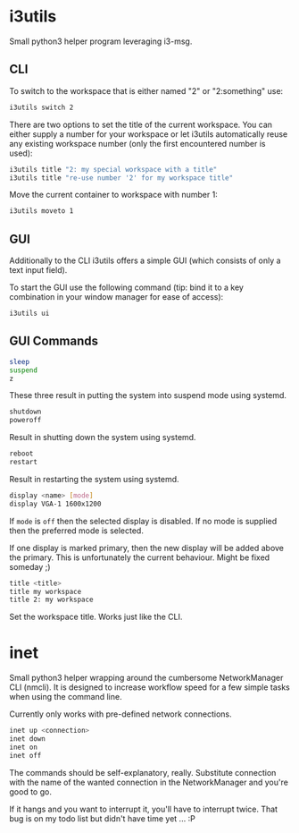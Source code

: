 # i3utils

Small python3 helper program leveraging i3-msg.

## CLI

To switch to the workspace that is either named "2" or "2:something" use:

```bash
i3utils switch 2
```

There are two options to set the title of the current workspace.
You can either supply a number for your workspace or let i3utils automatically
reuse any existing workspace number (only the first encountered number is used):

```bash
i3utils title "2: my special workspace with a title"
i3utils title "re-use number '2' for my workspace title"
```

Move the current container to workspace with number 1:

```bash
i3utils moveto 1
```

## GUI

Additionally to the CLI i3utils offers a simple GUI (which consists of only
a text input field).

To start the GUI use the following command (tip: bind it to a key combination
in your window manager for ease of access):

```bash
i3utils ui
```

## GUI Commands

```bash
sleep
suspend
z
```

These three result in putting the system into suspend mode using systemd.

```bash
shutdown
poweroff
```

Result in shutting down the system using systemd.

```bash
reboot
restart
```

Result in restarting the system using systemd.

```bash
display <name> [mode]
display VGA-1 1600x1200
```

If `mode` is `off` then the selected display is disabled. If no mode is supplied
then the preferred mode is selected.

If one display is marked primary, then the new display will be added above the
primary. This is unfortunately the current behaviour. Might be fixed someday ;)

```bash
title <title>
title my workspace
title 2: my workspace
```

Set the workspace title. Works just like the CLI.

# inet

Small python3 helper wrapping around the cumbersome NetworkManager CLI (nmcli).
It is designed to increase workflow speed for a few simple tasks when using
the command line.

Currently only works with pre-defined network connections.

```bash
inet up <connection>
inet down
inet on
inet off
```

The commands should be self-explanatory, really.
Substitute connection with the name of the wanted connection in the
NetworkManager and you're good to go.

If it hangs and you want to interrupt it, you'll have to interrupt twice. That
bug is on my todo list but didn't have time yet ... :P
